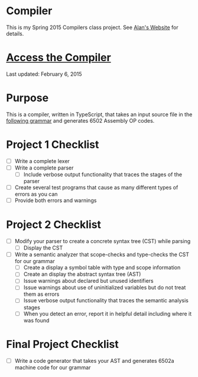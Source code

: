 Compiler
========

This is my Spring 2015 Compilers class project.
See [Alan's Website](http://www.labouseur.com/courses/compilers/) for details.

[Access the Compiler](http://andrewbaran.github.io/CompilerProject/)
===========================================================
Last updated: February 6, 2015


Purpose
=======

This is a compiler, written in TypeScript, that takes an input source file in the [following grammar](http://www.labouseur.com/courses/compilers/grammar.pdf) and generates 6502 Assembly OP codes.


Project 1 Checklist
===================

- [ ] Write a complete lexer
- [ ] Write a complete parser
	- [ ] Include verbose output functionality that traces the stages of the parser
- [ ] Create several test programs that cause as many different types of errors as you can
- [ ] Provide both errors and warnings

Project 2 Checklist
===================

- [ ] Modify your parser to create a concrete syntax tree (CST) while parsing
	- [ ] Display the CST
- [ ] Write a semantic analyzer that scope-checks and type-checks the CST for our grammar
	- [ ] Create a display a symbol table with type and scope information
	- [ ] Create an display the abstract syntax tree (AST)
	- [ ] Issue warnings about declared but unused identifiers
	- [ ] Issue warnings about use of uninitialized variables but do not treat them as errors
	- [ ] Issue verbose output functionality that traces the semantic analysis stages
	- [ ] When you detect an error, report it in helpful detail including where it was found 

Final Project Checklist
=======================

- [ ] Write a code generator that takes your AST and generates 6502a machine code for our grammar 
